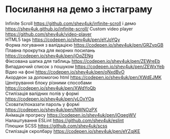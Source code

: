 # Посилання на демо з інстаграму

Infinite Scroll https://github.com/shev4uk/infinite-scroll і демо https://shev4uk.github.io/infinite-scroll/
Custom video player https://github.com/shev4uk/video-player<br>
HTML5 tags https://codepen.io/shev4uk/pen/eYJoYQy<br>
Форма логування з валідацією https://codepen.io/shev4uk/pen/GRZypGB<br>
Плавна прокрутка для якорних посилань https://codepen.io/shev4uk/pen/jOqZENg<br>
Фіксована шапка для таблиць https://codepen.io/shev4uk/pen/ZEWreEb<br>
Випадаючий список з пошуком https://codepen.io/shev4uk/pen/ZEWxYeb<br>
Відео на фоні https://codepen.io/shev4uk/pen/oNxdBvO<br>
Акордеон за допомогою html https://codepen.io/shev4uk/pen/XWdEJMK<br>
Центрування блоку різними способами https://codepen.io/shev4uk/pen/XWdYoQb<br>
Стилізація валідних полів у формі https://codepen.io/shev4uk/pen/yLOxYOa<br>
Сховати/показати пароль у формі https://codepen.io/shev4uk/pen/NWNOzPX<br>
Анімація прогресу https://codepen.io/shev4uk/pen/jOqegWV<br>
Налаштування ESLint https://github.com/shev4uk/eslint<br>
Плюшки SCSS https://github.com/shev4uk/scss<br>
Стилізація скролбару https://codepen.io/shev4uk/pen/eYZqjKE<br>
